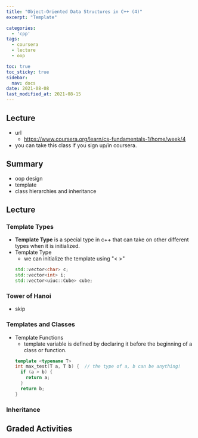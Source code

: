 ```yaml
---
title: "Object-Oriented Data Structures in C++ (4)"
excerpt: "Template"

categories:
  - 'cpp'
tags:
  - coursera
  - lecture
  - oop

toc: true
toc_sticky: true
sidebar:
  nav: docs
date: 2021-08-08
last_modified_at: 2021-08-15
---
```


## Lecture

* url
  * https://www.coursera.org/learn/cs-fundamentals-1/home/week/4
* you can take this class if you sign up/in coursera.

## Summary

* oop design
* template
* class hierarchies and inheritance

## Lecture

### Template Types

* **Template Type** is a special type in c++ that can take on other different types when it is initialized.
* Template Type
  * we can initialize the template using "< >"
  ```cpp
  std::vector<char> c;
  std::vector<int> i;
  std::vector<uiuc::Cube> cube;
  ```

### Tower of Hanoi 

* skip

### Templates and Classes

* Template Functions 
  * template variable is defined by declaring it before the beginning of a class or function.
  ```cpp
  template <typename T>
  int max_test(T a, T b) {  // the type of a, b can be anything! 
    if (a > b) {
      return a;
    }
    return b;
  }
  ```

### Inheritance


## Graded Activities